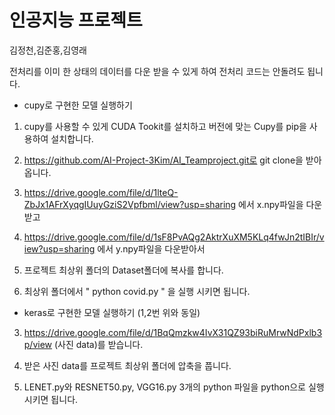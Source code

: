 # 인공지능 프로젝트

김정천,김준홍,김영래

전처리를 이미 한 상태의 데이터를 다운 받을 수 있게 하여 전처리 코드는 안돌려도 됩니다.

- cupy로 구현한 모델 실행하기

1. cupy를 사용할 수 있게 CUDA Tookit를 설치하고 버전에 맞는 Cupy를 pip을 사용하여 설치합니다.

2. https://github.com/AI-Project-3Kim/AI_Teamproject.git로 git clone을 받아옵니다.

3. https://drive.google.com/file/d/1lteQ-ZbJx1AFrXyqgIUuyGziS2Vpfbml/view?usp=sharing 에서 x.npy파일을 다운 받고

4. https://drive.google.com/file/d/1sF8PvAQg2AktrXuXM5KLq4fwJn2tIBIr/view?usp=sharing 에서 y.npy파일을 다운받아서

5. 프로젝트 최상위 폴더의 Dataset폴더에 복사를 합니다.

6. 최상위 폴더에서 " python covid.py " 을 실행 시키면 됩니다.


- keras로 구현한 모델 실행하기 (1,2번 위와 동일)

3. https://drive.google.com/file/d/1BqQmzkw4IvX31QZ93biRuMrwNdPxlb3p/view (사진 data)를 받습니다.

4. 받은 사진 data를 프로젝트 최상위 폴더에 압축을 풉니다.

5. LENET.py와 RESNET50.py, VGG16.py 3개의 python 파일을 python으로 실행시키면 됩니다.
